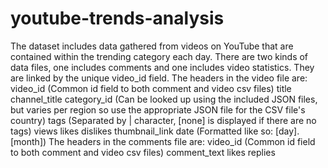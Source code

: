 # youtube-trends-analysis
The dataset includes data gathered from videos on YouTube that are contained within the trending category each day.  There are two kinds of data files, one includes comments and one includes video statistics. They are linked by the unique video_id field.  The headers in the video file are:  video_id (Common id field to both comment and video csv files) title channel_title category_id (Can be looked up using the included JSON files, but varies per region so use the appropriate JSON file for the CSV file's country) tags (Separated by | character, [none] is displayed if there are no tags) views likes dislikes thumbnail_link date (Formatted like so: [day].[month]) The headers in the comments file are:  video_id (Common id field to both comment and video csv files) comment_text likes replies
